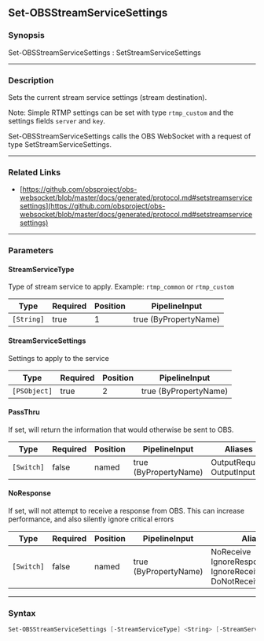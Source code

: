 Set-OBSStreamServiceSettings
----------------------------




### Synopsis
Set-OBSStreamServiceSettings : SetStreamServiceSettings



---


### Description

Sets the current stream service settings (stream destination).

Note: Simple RTMP settings can be set with type `rtmp_custom` and the settings fields `server` and `key`.


Set-OBSStreamServiceSettings calls the OBS WebSocket with a request of type SetStreamServiceSettings.



---


### Related Links
* [https://github.com/obsproject/obs-websocket/blob/master/docs/generated/protocol.md#setstreamservicesettings](https://github.com/obsproject/obs-websocket/blob/master/docs/generated/protocol.md#setstreamservicesettings)





---


### Parameters
#### **StreamServiceType**

Type of stream service to apply. Example: `rtmp_common` or `rtmp_custom`






|Type      |Required|Position|PipelineInput        |
|----------|--------|--------|---------------------|
|`[String]`|true    |1       |true (ByPropertyName)|



#### **StreamServiceSettings**

Settings to apply to the service






|Type        |Required|Position|PipelineInput        |
|------------|--------|--------|---------------------|
|`[PSObject]`|true    |2       |true (ByPropertyName)|



#### **PassThru**

If set, will return the information that would otherwise be sent to OBS.






|Type      |Required|Position|PipelineInput        |Aliases                      |
|----------|--------|--------|---------------------|-----------------------------|
|`[Switch]`|false   |named   |true (ByPropertyName)|OutputRequest<br/>OutputInput|



#### **NoResponse**

If set, will not attempt to receive a response from OBS.
This can increase performance, and also silently ignore critical errors






|Type      |Required|Position|PipelineInput        |Aliases                                                                |
|----------|--------|--------|---------------------|-----------------------------------------------------------------------|
|`[Switch]`|false   |named   |true (ByPropertyName)|NoReceive<br/>IgnoreResponse<br/>IgnoreReceive<br/>DoNotReceiveResponse|





---


### Syntax
```PowerShell
Set-OBSStreamServiceSettings [-StreamServiceType] <String> [-StreamServiceSettings] <PSObject> [-PassThru] [-NoResponse] [<CommonParameters>]
```

